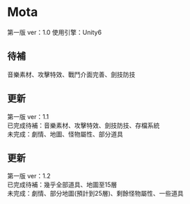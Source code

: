 # Mota
第一版 ver：1.0
使用引擎：Unity6
## 待補
音樂素材、攻擊特效、戰鬥介面完善、劍技防技
## 更新
第一版 ver：1.1 \
已完成待補：音樂素材、攻擊特效、劍技防技、存檔系統 \
未完成：劇情、地圖、怪物屬性、部分道具 
## 更新
第一版 ver：1.2 \
已完成待補：幾乎全部道具、地圖至15層 \
未完成：劇情、部分地圖(預計到25層)、剩餘怪物屬性、一些道具 
